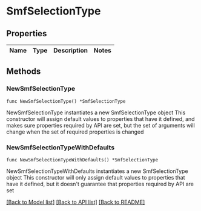 # SmfSelectionType

## Properties

Name | Type | Description | Notes
------------ | ------------- | ------------- | -------------

## Methods

### NewSmfSelectionType

`func NewSmfSelectionType() *SmfSelectionType`

NewSmfSelectionType instantiates a new SmfSelectionType object
This constructor will assign default values to properties that have it defined,
and makes sure properties required by API are set, but the set of arguments
will change when the set of required properties is changed

### NewSmfSelectionTypeWithDefaults

`func NewSmfSelectionTypeWithDefaults() *SmfSelectionType`

NewSmfSelectionTypeWithDefaults instantiates a new SmfSelectionType object
This constructor will only assign default values to properties that have it defined,
but it doesn't guarantee that properties required by API are set


[[Back to Model list]](../README.md#documentation-for-models) [[Back to API list]](../README.md#documentation-for-api-endpoints) [[Back to README]](../README.md)


